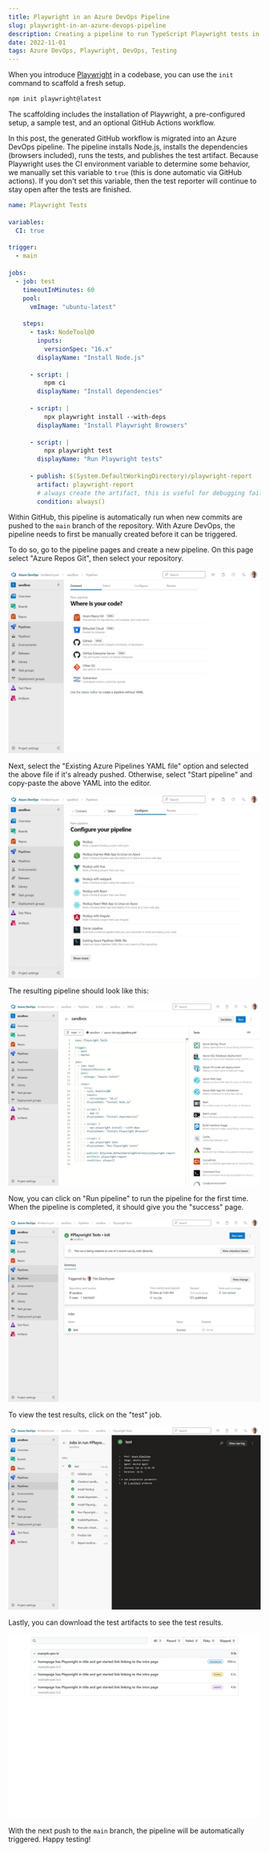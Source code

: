 ```yaml
---
title: Playwright in an Azure DevOps Pipeline
slug: playwright-in-an-azure-devops-pipeline
description: Creating a pipeline to run TypeScript Playwright tests in Azure DevOps.
date: 2022-11-01
tags: Azure DevOps, Playwright, DevOps, Testing
---
```


When you introduce [Playwright](https://playwright.dev/) in a codebase, you can use the `init` command to scaffold a fresh setup.

```bash
npm init playwright@latest
```

The scaffolding includes the installation of Playwright, a pre-configured setup, a sample test, and an optional GitHub Actions workflow.

In this post, the generated GitHub workflow is migrated into an Azure DevOps pipeline.
The pipeline installs Node.js, installs the dependencies (browsers included), runs the tests, and publishes the test artifact.
Because Playwright uses the CI environment variable to determine some behavior, we manually set this variable to `true` (this is done automatic via GitHub actions). If you don't set this variable, then the test reporter will continue to stay open after the tests are finished.

```yaml:.azure-pipeline/playwright.yml
name: Playwright Tests

variables:
  CI: true

trigger:
  - main

jobs:
  - job: test
    timeoutInMinutes: 60
    pool:
      vmImage: "ubuntu-latest"

    steps:
      - task: NodeTool@0
        inputs:
          versionSpec: "16.x"
        displayName: "Install Node.js"

      - script: |
          npm ci
        displayName: "Install dependencies"

      - script: |
          npx playwright install --with-deps
        displayName: "Install Playwright Browsers"

      - script: |
          npx playwright test
        displayName: "Run Playwright tests"

      - publish: $(System.DefaultWorkingDirectory)/playwright-report
        artifact: playwright-report
        # always create the artifact, this is useful for debugging failed tests
        condition: always()
```

Within GitHub, this pipeline is automatically run when new commits are pushed to the `main` branch of the repository.
With Azure DevOps, the pipeline needs to first be manually created before it can be triggered.

To do so, go to the pipeline pages and create a new pipeline.
On this page select "Azure Repos Git", then select your repository.

![Starting page of the the wizard to create or import a pipeline.](./images/1.png)

Next, select the "Existing Azure Pipelines YAML file" option and selected the above file if it's already pushed.
Otherwise, select "Start pipeline" and copy-paste the above YAML into the editor.

![Pick the option to create a new pipeline, or to import an existing pipeline.](./images/2.png)

The resulting pipeline should look like this:

![The pipeline containing the Playwright test setup.](./images/3.png)

Now, you can click on "Run pipeline" to run the pipeline for the first time.
When the pipeline is completed, it should give you the "success" page.

![A green pipeline build.](./images/4.png)

To view the test results, click on the "test" job.

![The detailed view of the pipeline build.](./images/5.png)

Lastly, you can download the test artifacts to see the test results.

![Playwright test reporter.](./images/6.png)

With the next push to the `main` branch, the pipeline will be automatically triggered.
Happy testing!
